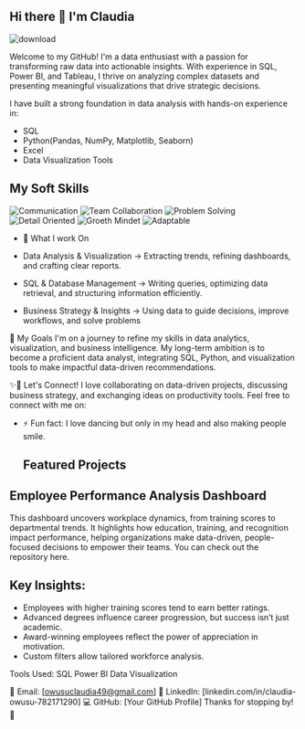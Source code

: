 ## Hi there 👋 I'm Claudia

![download](https://github.com/user-attachments/assets/664388fe-a59d-4e33-b813-21c4dc9104dd)

Welcome to my GitHub! I'm a data enthusiast with a passion for transforming raw data into actionable insights. With experience in SQL, Power BI, and Tableau, I thrive on analyzing complex datasets and presenting meaningful visualizations that drive strategic decisions.

I have built a strong foundation in data analysis with hands-on experience in:

 - SQL
 - Python(Pandas, NumPy, Matplotlib, Seaborn)
 - Excel
 - Data Visualization Tools

## My Soft Skills 

![Communication](https://img.shields.io/badge/Communication-blue?style=for-the-bagde)
![Team Collaboration](https://img.shields.io/badge/Team_Collaboration-yellow?style=for-the-bagde)
![Problem Solving](https://img.shields.io/badge/Problem_Solving-green?style=for-the-bagde)
![Detail Oriented](https://img.shields.io/badge/Detail_Oriented-white?style=for-the-bagde)
![Groeth Mindet](https://img.shields.io/badge/Growth_Mindset-orange?style=for-the-bagde)
![Adaptable](https://img.shields.io/badge/Adaptable-violet?style=for-the-bagde)

- 🔭 What I work On

 - Data Analysis & Visualization → Extracting trends, refining dashboards, and crafting clear reports.
 - SQL & Database Management → Writing queries, optimizing data retrieval, and structuring information efficiently.
 - Business Strategy & Insights → Using data to guide decisions, improve workflows, and solve problems

🚀 My Goals
I'm on a journey to refine my skills in data analytics, visualization, and business intelligence. My long-term ambition is to become a proficient data analyst, integrating SQL, Python, and visualization tools to make impactful data-driven recommendations.

✨👯 Let's Connect!
I love collaborating on data-driven projects, discussing business strategy, and exchanging ideas on productivity tools. Feel free to connect with me on:

- ⚡ Fun fact:
  I love dancing but only in my head and also making people smile.

  ## Featured Projects
 ## Employee Performance Analysis Dashboard
  This dashboard uncovers workplace dynamics, from training scores to departmental trends. It highlights how education, training, and recognition impact performance, helping organizations make data-driven, people-focused decisions to empower their teams. You can check out the repository here.
  
## Key Insights:
- Employees with higher training scores tend to earn better ratings.
- Advanced degrees influence career progression, but success isn’t just academic.
- Award-winning employees reflect the power of appreciation in motivation.
- Custom filters allow tailored workforce analysis.
  
Tools Used: SQL  Power BI  Data Visualization

📧 Email: [owusuclaudia49@gmail.com]
🔗 LinkedIn: [linkedin.com/in/claudia-owusu-782171290]
💻 GitHub: [Your GitHub Profile]
Thanks for stopping by! 🚀
  
 

